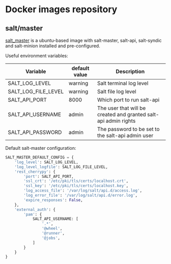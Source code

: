 # Docker images repository

## salt/master

[salt_master](salt/master) is a ubuntu-based image with salt-master, salt-api, salt-syndic and salt-minion installed and pre-configured.


Useful environment variables:

| Variable | default value | Description |
| - | - | - |
| SALT_LOG_LEVEL | warning | Salt terminal log level |
| SALT_LOG_FILE_LEVEL | warning |Salt file log level |
| SALT_API_PORT | 8000 |Which port to run salt-api |
| SALT_API_USERNAME | admin | The user that will be created and granted salt-api admin rights |
| SALT_API_PASSWORD | admin | The password to be set to the salt-api admin user |


Default salt-master configuration:

```python
SALT_MASTER_DEFAULT_CONFIG = {
    'log_level': SALT_LOG_LEVEL,
    'log_level_logfile': SALT_LOG_FILE_LEVEL,
    'rest_cherrypy': {
        'port': SALT_API_PORT,
        'ssl_crt': '/etc/pki/tls/certs/localhost.crt',
        'ssl_key': '/etc/pki/tls/certs/localhost.key',
        'log_access_file': '/var/log/salt/api.d/access.log',
        'log_error_file': '/var/log/salt/api.d/error.log',
        'expire_responses': False,
    },
    'external_auth': {
        'pam': {
            SALT_API_USERNAME: [
                '.*',
                '@wheel',
                '@runner',
                '@jobs',
            ]
        }
    }
}
```